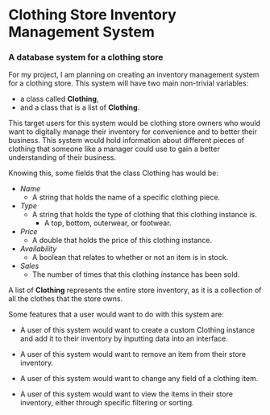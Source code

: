 # Clothing Store Inventory Management System

### A database system for a clothing store

For my project, I am planning on creating an inventory management system for a clothing store. This system will have 
two main non-trivial variables:
- a class called **Clothing**,
- and a class that is a list of **Clothing**.

This target users for this system would be clothing store owners who would want to digitally manage their 
inventory for convenience and to better their business. This system would hold information about different pieces of 
clothing that someone like a manager could use to gain a better understanding of their business.

Knowing this, some fields that the class Clothing
has would be:
- *Name*
  - A string that holds the name of a specific clothing piece.
- *Type*
  - A string that holds the type of clothing that this clothing instance is.
    - A top, bottom, outerwear, or footwear.
- *Price*
  - A double that holds the price of this clothing instance.
- *Availability*
  - A boolean that relates to whether or not an item is in stock.
- *Sales*
  - The number of times that this clothing instance has been sold.

A list of **Clothing** represents the entire store inventory, as it is a collection of all the clothes that the store
owns.

Some features that a user would want to do with this system are: 
- A user of this system would want to create a custom Clothing instance and add it to their inventory by inputting data
into an interface.

- A user of this system would want to remove an item from their store inventory.

- A user of this system would want to change any field of a clothing item.

- A user of this system would want to view the items in their store inventory, either through specific filtering
or sorting.